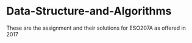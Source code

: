 # Data-Structure-and-Algorithms
These are the assignment and their solutions for ESO207A as offered in 2017
